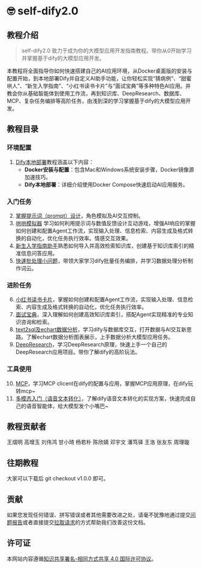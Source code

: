 # 🤓 self-dify2.0

## 教程介绍

> self-dify2.0 致力于成为你的大模型应用开发指南教程。带你从0开始学习并掌握基于dify的大模型应用开发。

本教程将全面指导你如何快速搭建自己的AI应用环境，从Docker桌面版的安装与配置开始，到本地部署Dify并自定义AI助手功能，让你轻松实现“猜病例”、“甜蜜哄人”、“新生入学指南”、“小红书读书卡片”与“面试宝典”等多种特色AI应用。并教会你从基础智能体到使用工作流，再到知识库、DeepResearch、数据库、MCP、复杂任务编排等高阶任务，由浅到深的学习掌握基于dify的大模型应用开发。

## 教程目录

### 环境配置

1.  [Dify本地部署](doc/1.%20Dify本地部署.md)教程涵盖以下内容：
    *   **Docker安装与配置**：包含Mac和Windows系统安装步骤，Docker镜像源加速技巧。
    *   **Dify本地部署**：详细介绍使用Docker Compose快速启动AI应用服务。

### 入门任务

2.  [掌握提示词（prompt）设计](doc/2.%20掌握提示词（prompt）设计.md)，角色模拟及AI交互控制。
3.  [哄哄模拟器](doc/3.%20哄哄模拟器.md) 学习如何利用提示词与数值反馈设计互动游戏，增强AI响应的掌握如何创建和配置Agent工作流，实现输入处理、信息检索、内容生成及格式转换的自动化，优化任务执行效率。情感交互效果。
4.  [新生入学指南助手](doc/4.%20新生入学指南助手.md)熟悉如何导入并高效检索知识库，创建基于知识库索引的精准信息问答应用。
5.  [快速批处理小问题](doc/5.快速批处理小问题.md)，带领大家学习dify批量任务编排，并学习数据处理分析制作词云。

### 进阶任务

6.  [小红书读书卡片](doc/6.小红书读书卡片.md)，掌握如何创建和配置Agent工作流，实现输入处理、信息检索、内容生成及格式转换的自动化，优化任务执行效率。
7.  [面试宝典](doc/7.面试宝典.md)，深入理解如何创建高效知识库索引，搭配Agent实现精准的专业知识咨询和检索。
8.  [text2sql及echart数据分析](doc/8.text2sql及echart数据分析.md)，学习dify与数据库交互，打开数据与AI交互新思路。了解echart数据分析图表展示，上手数据分析大模型应用任务。
9.  [DeepResearch](doc/9.deepresearch%20设计.md)，学习DeepResearch原理，快速上手一个自己的DeepResearch应用项目。带你了解dify的高阶玩法。

### 工具使用

10. [MCP](doc/10.mcp.md)，学习MCP clicent在dify的配置与应用，掌握MCP应用原理，在dify玩转mcp~
11. [多模态入门（语音文本转化）](doc/11.多模态入门（语音文本转化）.md)，了解dify语音文本转化的实现方案，快速完成自己的语音智能体，给大模型发个小嘴巴~

## 教程贡献者
王熠明
高增玉
刘伟鸿
甘小琦
杨若朴
陈欣婧
邓宇文
潘笃驿
王浩
张友东
周理璇

## 往期教程
大家可以下载后
    git checkout v1.0.0 即可。

## 贡献

如果您发现任何错误、拼写错误或者其他需要改进之处，请毫不犹豫地通过提交[问题报告](https://github.com/datawhalechina/self-dify/issues)或者直接提交[拉取请求](https://github.com/datawhalechina/self-dify/pulls)的方式帮助我们改善这份文档。

## 许可证


本网站内容遵循[知识共享署名-相同方式共享 4.0 国际许可协议](LICENSE-CC-BY-SA)。

